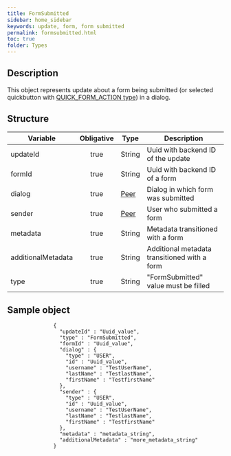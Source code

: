 ```yaml
---
title: FormSubmitted
sidebar: home_sidebar
keywords: update, form, form submitted
permalink: formsubmitted.html
toc: true
folder: Types
---
```


## Description

<p> This object represents update  about a form being submitted (or selected quickbutton with <a href="https://btsdigital.github.io/bot-api-contract/quickbuttoncommand.html#types-of-quick_form_action">QUICK_FORM_ACTION type</a>) in a dialog.
</p>

## Structure

| Variable  | Obligative  |Type| Description
|---|:---:|---|---|
| updateId  | true |String| Uuid with backend ID of the update |
| formId  | true |String| Uuid with backend ID of a form |
| dialog  | true |[Peer](https://btsdigital.github.io/bot-api-contract/peer.html) |  Dialog in which form was submitted |
| sender  | true |[Peer](https://btsdigital.github.io/bot-api-contract/peer.html) |  User who submitted a form  |
| metadata  | true | String | Metadata transitioned with a form  |
| additionalMetadata  | true | String| Additional metadata transitioned with a form |
| type  | true | String | "FormSubmitted" value must be filled

## Sample object

```
               {
                 "updateId" : "Uuid_value",
                 "type" : "FormSubmitted",
                 "formId" : "Uuid_value",
                 "dialog" : {
                   "type" : "USER",
                   "id" : "Uuid_value",
                   "username" : "TestUserName",
                   "lastName" : "TestlastName",
                   "firstName" : "TestfirstName"
                 },
                 "sender" : {
                   "type" : "USER",
                   "id" : "Uuid_value",
                   "username" : "TestUserName",
                   "lastName" : "TestlastName",
                   "firstName" : "TestfirstName"
                 },
                 "metadata" : "metadata_string",
                 "additionalMetadata" : "more_metadata_string"
               }
```

